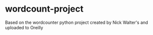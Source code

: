 # wordcount-project
Based on the wordcounter python project created by Nick Walter's and uploaded to Oreilly
